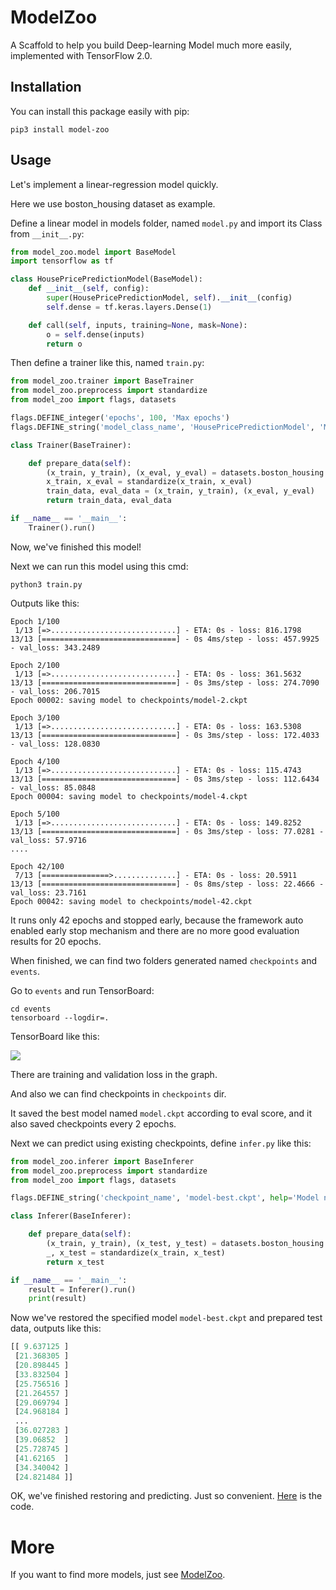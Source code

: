 # ModelZoo

A Scaffold to help you build Deep-learning Model much more easily, implemented with TensorFlow 2.0.

## Installation

You can install this package easily with pip:

```
pip3 install model-zoo
```

## Usage

Let's implement a linear-regression model quickly.

Here we use boston_housing dataset as example.

Define a linear model in models folder, named `model.py` and import its Class from `__init__.py`:

```python
from model_zoo.model import BaseModel
import tensorflow as tf

class HousePricePredictionModel(BaseModel):
    def __init__(self, config):
        super(HousePricePredictionModel, self).__init__(config)
        self.dense = tf.keras.layers.Dense(1)

    def call(self, inputs, training=None, mask=None):
        o = self.dense(inputs)
        return o
```

Then define a trainer like this, named `train.py`:

```python
from model_zoo.trainer import BaseTrainer
from model_zoo.preprocess import standardize
from model_zoo import flags, datasets

flags.DEFINE_integer('epochs', 100, 'Max epochs')
flags.DEFINE_string('model_class_name', 'HousePricePredictionModel', 'Model class name')

class Trainer(BaseTrainer):

    def prepare_data(self):
        (x_train, y_train), (x_eval, y_eval) = datasets.boston_housing.load_data()
        x_train, x_eval = standardize(x_train, x_eval)
        train_data, eval_data = (x_train, y_train), (x_eval, y_eval)
        return train_data, eval_data

if __name__ == '__main__':
    Trainer().run()

```

Now, we've finished this model!

Next we can run this model using this cmd:

```
python3 train.py
```

Outputs like this:

```
Epoch 1/100
 1/13 [=>............................] - ETA: 0s - loss: 816.1798
13/13 [==============================] - 0s 4ms/step - loss: 457.9925 - val_loss: 343.2489

Epoch 2/100
 1/13 [=>............................] - ETA: 0s - loss: 361.5632
13/13 [==============================] - 0s 3ms/step - loss: 274.7090 - val_loss: 206.7015
Epoch 00002: saving model to checkpoints/model-2.ckpt

Epoch 3/100
 1/13 [=>............................] - ETA: 0s - loss: 163.5308
13/13 [==============================] - 0s 3ms/step - loss: 172.4033 - val_loss: 128.0830

Epoch 4/100
 1/13 [=>............................] - ETA: 0s - loss: 115.4743
13/13 [==============================] - 0s 3ms/step - loss: 112.6434 - val_loss: 85.0848
Epoch 00004: saving model to checkpoints/model-4.ckpt

Epoch 5/100
 1/13 [=>............................] - ETA: 0s - loss: 149.8252
13/13 [==============================] - 0s 3ms/step - loss: 77.0281 - val_loss: 57.9716
....

Epoch 42/100
 7/13 [===============>..............] - ETA: 0s - loss: 20.5911
13/13 [==============================] - 0s 8ms/step - loss: 22.4666 - val_loss: 23.7161
Epoch 00042: saving model to checkpoints/model-42.ckpt
```

It runs only 42 epochs and stopped early, because the framework auto enabled early stop mechanism and there are no more good evaluation results for 20 epochs.

When finished, we can find two folders generated named `checkpoints` and `events`.

Go to `events` and run TensorBoard:

```
cd events
tensorboard --logdir=.
```

TensorBoard like this:

![](https://qiniu.cuiqingcai.com/2019-11-12-190237.png)

There are training and validation loss in the graph.

And also we can find checkpoints in `checkpoints` dir.

It saved the best model named `model.ckpt` according to eval score, and it also saved checkpoints every 2 epochs.

Next we can predict using existing checkpoints, define `infer.py` like this:

```python
from model_zoo.inferer import BaseInferer
from model_zoo.preprocess import standardize
from model_zoo import flags, datasets

flags.DEFINE_string('checkpoint_name', 'model-best.ckpt', help='Model name')

class Inferer(BaseInferer):

    def prepare_data(self):
        (x_train, y_train), (x_test, y_test) = datasets.boston_housing.load_data()
        _, x_test = standardize(x_train, x_test)
        return x_test

if __name__ == '__main__':
    result = Inferer().run()
    print(result)
```

Now we've restored the specified model `model-best.ckpt` and prepared test data, outputs like this:

```python
[[ 9.637125 ]
 [21.368305 ]
 [20.898445 ]
 [33.832504 ]
 [25.756516 ]
 [21.264557 ]
 [29.069794 ]
 [24.968184 ]
 ...
 [36.027283 ]
 [39.06852  ]
 [25.728745 ]
 [41.62165  ]
 [34.340042 ]
 [24.821484 ]]
```

OK, we've finished restoring and predicting. Just so convenient. [Here](https://github.com/ModelZoo/PricePrediction) is the code.

# More

If you want to find more models, just see [ModelZoo](https://github.com/ModelZoo).
